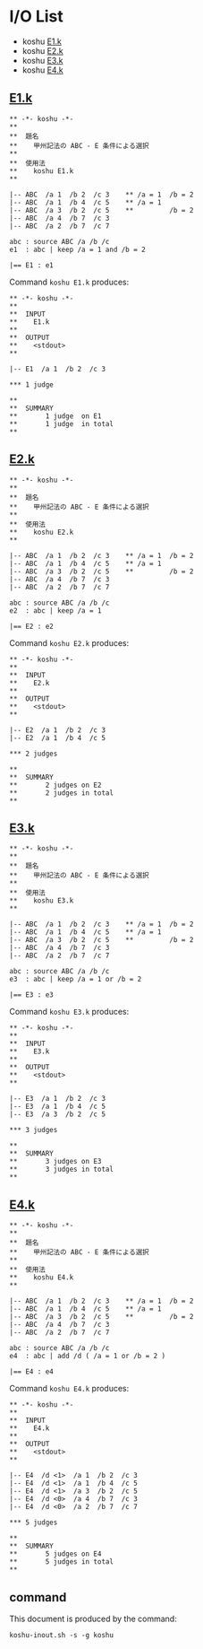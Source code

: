 # I/O List

- koshu [E1.k](#e1k)
- koshu [E2.k](#e2k)
- koshu [E3.k](#e3k)
- koshu [E4.k](#e4k)



## [E1.k](E1.k)

```
** -*- koshu -*-
**
**  題名
**    甲州記法の ABC - E 条件による選択
**
**  使用法
**    koshu E1.k
**

|-- ABC  /a 1  /b 2  /c 3    ** /a = 1  /b = 2
|-- ABC  /a 1  /b 4  /c 5    ** /a = 1
|-- ABC  /a 3  /b 2  /c 5    **         /b = 2
|-- ABC  /a 4  /b 7  /c 3
|-- ABC  /a 2  /b 7  /c 7

abc : source ABC /a /b /c
e1  : abc | keep /a = 1 and /b = 2

|== E1 : e1

```

Command `koshu E1.k` produces:

```
** -*- koshu -*-
**
**  INPUT
**    E1.k
**
**  OUTPUT
**    <stdout>
**

|-- E1  /a 1  /b 2  /c 3

*** 1 judge 

**
**  SUMMARY
**       1 judge  on E1
**       1 judge  in total
**
```



## [E2.k](E2.k)

```
** -*- koshu -*-
**
**  題名
**    甲州記法の ABC - E 条件による選択
**
**  使用法
**    koshu E2.k
**

|-- ABC  /a 1  /b 2  /c 3    ** /a = 1  /b = 2
|-- ABC  /a 1  /b 4  /c 5    ** /a = 1
|-- ABC  /a 3  /b 2  /c 5    **         /b = 2
|-- ABC  /a 4  /b 7  /c 3
|-- ABC  /a 2  /b 7  /c 7

abc : source ABC /a /b /c
e2  : abc | keep /a = 1

|== E2 : e2

```

Command `koshu E2.k` produces:

```
** -*- koshu -*-
**
**  INPUT
**    E2.k
**
**  OUTPUT
**    <stdout>
**

|-- E2  /a 1  /b 2  /c 3
|-- E2  /a 1  /b 4  /c 5

*** 2 judges

**
**  SUMMARY
**       2 judges on E2
**       2 judges in total
**
```



## [E3.k](E3.k)

```
** -*- koshu -*-
**
**  題名
**    甲州記法の ABC - E 条件による選択
**
**  使用法
**    koshu E3.k
**

|-- ABC  /a 1  /b 2  /c 3    ** /a = 1  /b = 2
|-- ABC  /a 1  /b 4  /c 5    ** /a = 1
|-- ABC  /a 3  /b 2  /c 5    **         /b = 2
|-- ABC  /a 4  /b 7  /c 3
|-- ABC  /a 2  /b 7  /c 7

abc : source ABC /a /b /c
e3  : abc | keep /a = 1 or /b = 2

|== E3 : e3

```

Command `koshu E3.k` produces:

```
** -*- koshu -*-
**
**  INPUT
**    E3.k
**
**  OUTPUT
**    <stdout>
**

|-- E3  /a 1  /b 2  /c 3
|-- E3  /a 1  /b 4  /c 5
|-- E3  /a 3  /b 2  /c 5

*** 3 judges

**
**  SUMMARY
**       3 judges on E3
**       3 judges in total
**
```



## [E4.k](E4.k)

```
** -*- koshu -*-
**
**  題名
**    甲州記法の ABC - E 条件による選択
**
**  使用法
**    koshu E4.k
**

|-- ABC  /a 1  /b 2  /c 3    ** /a = 1  /b = 2
|-- ABC  /a 1  /b 4  /c 5    ** /a = 1
|-- ABC  /a 3  /b 2  /c 5    **         /b = 2
|-- ABC  /a 4  /b 7  /c 3
|-- ABC  /a 2  /b 7  /c 7

abc : source ABC /a /b /c
e4  : abc | add /d ( /a = 1 or /b = 2 )

|== E4 : e4

```

Command `koshu E4.k` produces:

```
** -*- koshu -*-
**
**  INPUT
**    E4.k
**
**  OUTPUT
**    <stdout>
**

|-- E4  /d <1>  /a 1  /b 2  /c 3
|-- E4  /d <1>  /a 1  /b 4  /c 5
|-- E4  /d <1>  /a 3  /b 2  /c 5
|-- E4  /d <0>  /a 4  /b 7  /c 3
|-- E4  /d <0>  /a 2  /b 7  /c 7

*** 5 judges

**
**  SUMMARY
**       5 judges on E4
**       5 judges in total
**
```



## command

This document is produced by the command:

```
koshu-inout.sh -s -g koshu
```
